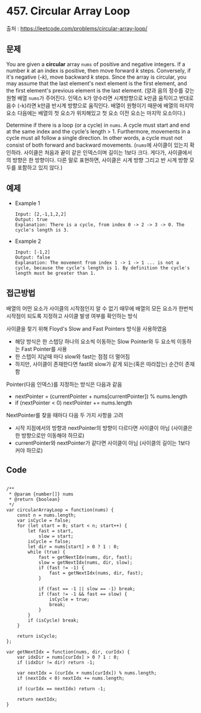 # 457. Circular Array Loop

출처 : https://leetcode.com/problems/circular-array-loop/

## 문제

You are given a  **circular**  array  `nums`  of positive and negative integers. If a number  _k_  at an index is positive, then move forward  _k_  steps. Conversely, if it's negative (-_k_), move backward  _k_ steps. Since the array is circular, you may assume that the last element's next element is the first element, and the first element's previous element is the last element.
(양과 음의 정수를 갖는 원형 배열 `nums`가 주어진다. 인덱스 k가 양수라면 시계방향으로 k만큼 움직이고 반대로 음수 (-k)라면 k만큼 반시계 방향으로 움직인다. 배열이 원형이기 때문에 배열의 마지막 요소 다음에는 배열의 첫 요소가 위치해있고 첫 요소 이전 요소는 마지막 요소이다.)

Determine if there is a loop (or a cycle) in  `nums`. A cycle must start and end at the same index and the cycle's length > 1. Furthermore, movements in a cycle must all follow a single direction. In other words, a cycle must not consist of both forward and backward movements.
(`nums`에 사이클이 있는지 확인하라. 사이클은 처음과 끝이 같은 인덱스이며 길이는 1보다 크다. 게다가, 사이클에서의 방향은 한 방향이다. 다른 말로 표현하면, 사이클은 시계 방향 그리고 반 시계 방향 모두를 포함하고 있지 않다.)

## 예제

- Example 1
	```
	Input: [2,-1,1,2,2]
	Output: true
	Explanation: There is a cycle, from index 0 -> 2 -> 3 -> 0. The cycle's length is 3.
	```
- Example 2
	```
	Input: [-1,2]
	Output: false
	Explanation: The movement from index 1 -> 1 -> 1 ... is not a cycle, because the cycle's length is 1. By definition the cycle's length must be greater than 1.
	```
## 접근방법

배열의 어떤 요소가 사이클의 시작점인지 알 수 없기 때무에 배열의 모든 요소가 한번씩 시작점이 되도록 지정하고 사이클 발생 여부를 확인하는 방식

사이클을 찾기 위해 Floyd's Slow and Fast Pointers 방식을 사용하였음
- 해당 방식은 한 스텝당 하나의 요소씩 이동하는 Slow Pointer와 두 요소씩 이동하는 Fast Pointer를 사용
- 한 스텝이 지날때 마다 slow와 fast는 점점 더 멀어짐
- 하지만, 사이클이 존재한다면 fast와 slow가 같게 되는(혹은 따라잡는) 순간이 존재함

Pointer(다음 인덱스)를 지정하는 방식은 다음과 같음
- nextPointer = (currentPointer + nums[currentPointer]) % nums.length
- if (nextPointer < 0) nextPointer += nums.length

NextPointer를 찾을 때마다 다음 두 가지 사항을 고려
- 시작 지점에서의 방향과 nextPointer의 방향이 다르다면 사이클이 아님 (사이클은 한 방향으로만 이동해야 하므로)
- currentPointer와 nextPointer가 같다면 사이클이 아님 (사이클의 길이는 1보다 커야 하므로)

## Code
<pre>
<code>
/**
 * @param {number[]} nums
 * @return {boolean}
 */
var circularArrayLoop = function(nums) {
    const n = nums.length;
    var isCycle = false;
    for (let start = 0; start < n; start++) {
        let fast = start,
            slow = start;
        isCycle = false;
        let dir = nums[start] > 0 ? 1 : 0;
        while (true) {
            fast = getNextIdx(nums, dir, fast);
            slow = getNextIdx(nums, dir, slow);
            if (fast != -1) {
                fast = getNextIdx(nums, dir, fast);
            }
            
            if (fast == -1 || slow == -1) break;
            if (fast != -1 && fast == slow) {
                isCycle = true;
                break;
            }
        }
        if (isCycle) break;
    }
    
    return isCycle;
};

var getNextIdx = function(nums, dir, curIdx) {
    var idxDir = nums[curIdx] > 0 ? 1 : 0;
    if (idxDir != dir) return -1;
    
    var nextIdx = (curIdx + nums[curIdx]) % nums.length;
    if (nextIdx < 0) nextIdx += nums.length;
    
    if (curIdx == nextIdx) return -1;
    
    return nextIdx;
}
</code>
</pre>
